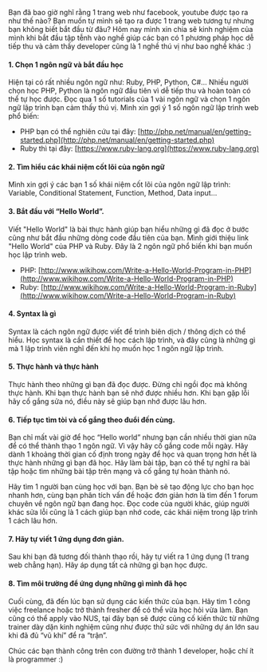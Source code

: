 
Bạn đã bao giờ nghĩ rằng 1 trang web như facebook, youtube được tạo ra như thế nào? Bạn muốn tự mình sẽ tạo ra được 1 trang web tương tự nhưng bạn không biết bắt đầu từ đâu? Hôm nay mình xin chia sẽ kinh nghiệm của mình khi bắt đầu tập tễnh vào nghề giúp các bạn có 1 phương pháp học dễ tiếp thu và cảm thấy developer cũng là 1 nghề thú vị như bao nghề khác :)

#### 1. Chọn 1 ngôn ngữ và bắt đầu học

Hiện tại có rất nhiều ngôn ngữ như: Ruby, PHP, Python, C#… Nhiều người chọn học PHP, Python là ngôn ngữ đầu tiên vì dễ tiếp thu và hoàn toàn có thể tự học được. Đọc qua 1 số tutorials của 1 vài ngôn ngữ và chọn 1 ngôn ngữ lập trình bạn cảm thấy thú vị. Mình xin gợi ý 1 số ngôn ngữ lập trình web phổ biến:

- PHP bạn có thể nghiên cứu tại đây: [http://php.net/manual/en/getting-started.php](http://php.net/manual/en/getting-started.php)
- Ruby thì tại đây: [https://www.ruby-lang.org](https://www.ruby-lang.org)

#### 2. Tìm hiểu các khái niệm cốt lõi của ngôn ngữ

Mình xin gợi ý các bạn 1 số khái niệm cốt lõi của ngôn ngữ lập trình: Variable, Conditional Statement, Function, Method, Data input…

#### 3. Bắt đầu với “Hello World”.

Viết "Hello World" là bài thực hành giúp bạn hiểu những gì đã đọc ở bước cũng như bắt đầu những dòng code đầu tiên của bạn. Mình giới thiệu link "Hello World" của PHP và Ruby. Đây là 2 ngôn ngữ phổ biến khi bạn muốn học lập trình web.

- PHP: [http://www.wikihow.com/Write-a-Hello-World-Program-in-PHP](http://www.wikihow.com/Write-a-Hello-World-Program-in-PHP)
- Ruby: [http://www.wikihow.com/Write-a-Hello-World-Program-in-Ruby](http://www.wikihow.com/Write-a-Hello-World-Program-in-Ruby)

#### 4. Syntax là gì

Syntax là cách ngôn ngữ được viết để trình biên dịch / thông dịch có thể hiểu. Học syntax là cần thiết để học cách lập trình, và đây cũng là những gì mà 1 lập trình viên nghĩ đến khi họ muốn học 1 ngôn ngữ lập trình.

#### 5. Thực hành và thực hành

Thực hành theo những gì bạn đã đọc được. Đừng chỉ ngồi đọc mà không thực hành. Khi bạn thực hành bạn sẽ nhớ được nhiều hơn. Khi bạn gặp lỗi hãy cố gắng sửa nó, điều này sẽ giúp bạn nhớ được lâu hơn.

#### 6. Tiếp tục tìm tòi và cố gắng theo đuổi đến cùng.

Bạn chỉ mất vài giờ để học “Hello world” nhưng bạn cần nhiều thời gian nữa để có thể thành thạo 1 ngôn ngữ. Vì vậy hãy cố gắng code mỗi ngày. Hãy dành 1 khoảng thời gian cố định trong ngày để học và quan trọng hơn hết là thực hành những gì bạn đã học. Hãy làm bài tập, bạn có thể tự nghĩ ra bài tập hoặc tìm những bài tập trên mạng và cố gắng tự hoàn thành nó.

Hãy tìm 1 người bạn cùng học với bạn. Bạn bè sẽ tạo động lực cho bạn học nhanh hơn, cùng bạn phân tích vấn đề hoặc đơn giản hơn là tìm đến 1 forum chuyên về ngôn ngữ bạn đang học. Đọc code của người khác, giúp người khác sửa lỗi cũng là 1 cách giúp bạn nhớ code, các khái niệm trong lập trình 1 cách lâu hơn.

#### 7. Hãy tự viết 1 ứng dụng đơn giản.

Sau khi bạn đã tương đối thành thạo rồi, hãy tự viết ra 1 ứng dụng (1 trang web chẳng hạn). Hãy áp dụng tất cả những gì bạn học được.

#### 8. Tìm môi trường để ứng dụng những gì mình đã học

Cuối cùng, đã đến lúc bạn sử dụng các kiến thức của bạn. Hãy tìm 1 công việc freelance hoặc trở thành fresher để có thể vừa học hỏi vừa làm. Bạn cũng có thể apply vào NUS, tại đây bạn sẽ được củng cố kiến thức từ những trainer dày dặn kinh nghiệm cũng như được thử sức với những dự án lớn sau khi đã đủ “vũ khí” để ra “trận”.

Chúc các bạn thành công trên con đường trở thành 1 developer, hoặc chí ít là programmer :)